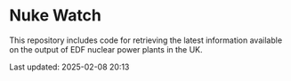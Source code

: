 # Nuke Watch

This repository includes code for retrieving the latest information available on the output of EDF nuclear power plants in the UK.

Last updated: 2025-02-08 20:13
